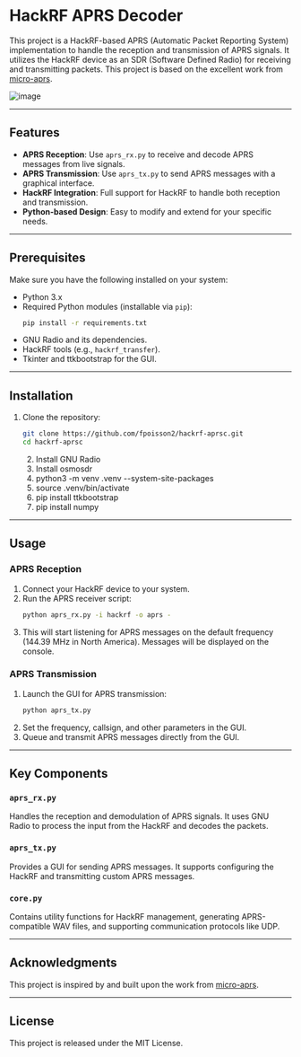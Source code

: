
# HackRF APRS Decoder

This project is a HackRF-based APRS (Automatic Packet Reporting System) implementation to handle the reception and transmission of APRS signals. It utilizes the HackRF device as an SDR (Software Defined Radio) for receiving and transmitting packets. This project is based on the excellent work from [micro-aprs](https://github.com/stephanelsmith/micro-aprs).

![image](https://github.com/user-attachments/assets/e1caabe6-4f9e-43e2-8c9f-90dff6370495)

---

## Features

- **APRS Reception**: Use `aprs_rx.py` to receive and decode APRS messages from live signals.
- **APRS Transmission**: Use `aprs_tx.py` to send APRS messages with a graphical interface.
- **HackRF Integration**: Full support for HackRF to handle both reception and transmission.
- **Python-based Design**: Easy to modify and extend for your specific needs.

---

## Prerequisites

Make sure you have the following installed on your system:

- Python 3.x
- Required Python modules (installable via `pip`):
  ```bash
  pip install -r requirements.txt
  ```
- GNU Radio and its dependencies.
- HackRF tools (e.g., `hackrf_transfer`).
- Tkinter and ttkbootstrap for the GUI.

---

## Installation

1. Clone the repository:
   ```bash
   git clone https://github.com/fpoisson2/hackrf-aprsc.git
   cd hackrf-aprsc
   ```

   2. Install GNU Radio
   3. Install osmosdr
   4. python3 -m venv .venv --system-site-packages
   5. source .venv/bin/activate
   6. pip install ttkbootstrap
   7. pip install numpy



---

## Usage

### APRS Reception

1. Connect your HackRF device to your system.
2. Run the APRS receiver script:
   ```bash
   python aprs_rx.py -i hackrf -o aprs -
   ```
3. This will start listening for APRS messages on the default frequency (144.39 MHz in North America). Messages will be displayed on the console.

### APRS Transmission

1. Launch the GUI for APRS transmission:
   ```bash
   python aprs_tx.py
   ```
2. Set the frequency, callsign, and other parameters in the GUI.
3. Queue and transmit APRS messages directly from the GUI.

---

## Key Components

### `aprs_rx.py`

Handles the reception and demodulation of APRS signals. It uses GNU Radio to process the input from the HackRF and decodes the packets.

### `aprs_tx.py`

Provides a GUI for sending APRS messages. It supports configuring the HackRF and transmitting custom APRS messages.

### `core.py`

Contains utility functions for HackRF management, generating APRS-compatible WAV files, and supporting communication protocols like UDP.

---

## Acknowledgments

This project is inspired by and built upon the work from [micro-aprs](https://github.com/stephanelsmith/micro-aprs).

---

## License

This project is released under the MIT License.
